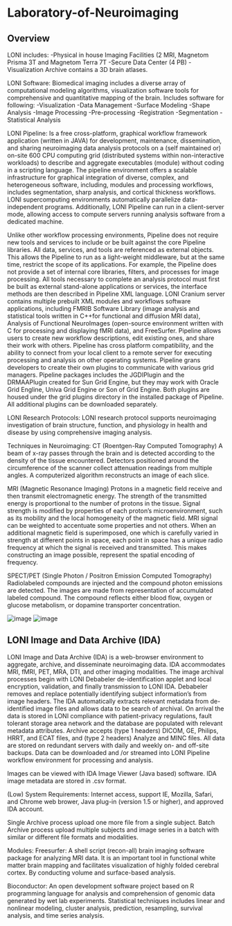 # Laboratory-of-Neuroimaging

## Overview

LONI includes:
-Physical in house Imaging Facilities (2 MRI, Magnetom Prisma 3T and Magnetom Terra 7T
-Secure Data Center (4 PB) 
-Visualization Archive contains a 3D brain atlases.

LONI Software:
Biomedical imaging includes a diverse array of computational modeling algorithms, visualization software tools for comprehensive and quantitative mapping of the brain. 
Includes software for following:
-Visualization
-Data Management
-Surface Modeling
-Shape Analysis
-Image Processing
-Pre-processing
-Registration
-Segmentation
-Statistical Analysis

LONI Pipeline: 
Is a free cross-platform, graphical workflow framework application (written in JAVA) for development, maintenance, dissemination, and sharing neuroimaging data analysis protocols on a (self maintained or) on-site 600 CPU computing grid (distributed systems within non-interactive workloads) to describe and aggregate executables (module) without coding in a scripting language. The pipeline environment offers a scalable infrastructure for graphical integration of diverse, complex, and heterogeneous software, including, modules and processing workflows, includes segmentation, sharp analysis, and cortical thickness workflows. LONI supercomputing environments automatically parallelize data-independent programs. Additionally, LONI Pipeline can run in a client-server mode, allowing access to compute servers running analysis software from a dedicated machine.

Unlike other workflow processing environments, Pipeline does not require new tools and services to include or be built against the core Pipeline libraries. All data, services, and tools are referenced as external objects. This allows the Pipeline to run as a light-weight middleware, but at the same time, restrict the scope of its applications. For example, the Pipeline does not provide a set of internal core libraries, filters, and processes for image processing. All tools necessary to complete an analysis protocol must first be built as external stand-alone applications or services, the interface methods are then described in Pipeline XML language. LONI Cranium server contains multiple prebuilt XML modules and workflows software applications, including FMRIB Software Library (image analysis and statistical tools written in C++for functional and diffusion MRI data), Analysis of Functional NeuroImages (open-source environment written with C for processing and displaying fMRI data), and FreeSurfer. Pipeline allows users to create new workflow descriptions, edit existing ones, and share their work with others.
Pipeline has cross platform compatibility, and the ability to connect from your local client to a remote server for executing processing and analysis on other operating systems. Pipeline grans developers to create their own plugins to communicate with various grid managers. Pipeline packages includes the JGDIPlugin and the DRMAAPlugin created for Sun Grid Engine, but they may work with Oracle Grid Engline, Univa Grid Engine or Son of Grid Engine. Both plugins are housed under the grid plugins directory in the installed package of Pipeline. All additional plugins can be downloaded separately.

LONI Research Protocols:
LONI research protocol supports neuroimaging investigation of brain structure, function, and physiology in health and disease by using comprehensive imaging analysis. 

Techniques in Neuroimaging:
CT (Roentgen-Ray Computed Tomography)
A beam of x-ray passes through the brain and is detected according to the density of the tissue encountered. Detectors positioned around the circumference of the scanner collect attenuation readings from multiple angles. A computerized algorithm reconstructs an image of each slice. 

MRI (Magnetic Resonance Imaging)
Protons in a magnetic field receive and then transmit electromagnetic energy. The strength of the transmitted energy is proportional to the number of protons in the tissue. Signal strength is modified by properties of each proton’s microenvironment, such as its mobility and the local homogeneity of the magnetic field. MRI signal can be weighted to accentuate some properties and not others. When an additional magnetic field is superimposed, one which is carefully varied in strength at different points in space, each point in space has a unique radio frequency at which the signal is received and transmitted. This makes constructing an image possible, represent the spatial encoding of frequency. 

SPECT/PET (Single Photon / Positron Emission Computed Tomography)
Radiolabeled compounds are injected and the compound photon emissions are detected. The images are made from representation of accumulated labeled compound. The compound reflects either blood flow, oxygen or glucose metabolism, or dopamine transporter concentration. 

![image](https://user-images.githubusercontent.com/28030045/53599874-d6a32180-3b6d-11e9-80f7-769812ce031f.png)
![image](https://user-images.githubusercontent.com/28030045/53599907-e3277a00-3b6d-11e9-8eb0-fc1146a362db.png)

## LONI Image and Data Archive (IDA)
LONI Image and Data Archive (IDA) is a web-browser environment to aggregate, archive, and disseminate neuroimaging data. IDA accommodates MRI, fMRI, PET, MRA, DTI, and other imaging modalities. The image archival processes begin with LONI Debabeler de-identification applet and local encryption, validation, and finally transmission to LONI IDA. Debabeler removes and replace potentially identifying subject information’s from image headers. The IDA automatically extracts relevant metadata from de-identified image files and allows data to be search of archival. On arrival the data is stored in LONI compliance with patient-privacy regulations, fault tolerant storage area network and the database are populated with relevant metadata attributes.  Archive accepts (type 1 headers) DICOM, GE, Philips, HRRT, and ECAT files, and (type 2 headers) Analyze and MINC files. All data are stored on redundant servers with daily and weekly on- and off-site backups. Data can be downloaded and /or streamed into LONI Pipeline workflow environment for processing and analysis. 

Images can be viewed with IDA Image Viewer (Java based) software. IDA image metadata are stored in .csv format. 

(Low) System Requirements: Internet access, support IE, Mozilla, Safari, and Chrome web brower, Java plug-in (version 1.5 or higher), and approved IDA account.

 
Single Archive process upload one more file from a single subject. 
Batch Archive process upload multiple subjects and image series in a batch with similar or different file formats and modalities. 


Modules:
Freesurfer:
A shell script (recon-all) brain imaging software package for analyzing MRI data. It is an important tool in functional white matter brain mapping and facilitates visualization of highly folded cerebral cortex. By conducting volume and surface-based analysis. 

Bioconductor:
An open development software project based on R programming language for analysis and comprehension of genomic data generated by wet lab experiments. Statistical techniques includes linear and nonlinear modeling, cluster analysis, prediction, resampling, survival analysis, and time series analysis. 
